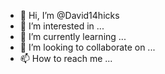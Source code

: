 - 👋 Hi, I’m @David14hicks
- 👀 I’m interested in ...
- 🌱 I’m currently learning ...
- 💞️ I’m looking to collaborate on ...
- 📫 How to reach me ...

<!---
David14hicks/David14hicks is a ✨ special ✨ repository because its `README.md` (this file) appears on your GitHub profile.
You can click the Preview link to take a look at your changes.
--->
